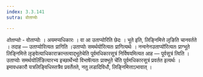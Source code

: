 ```yaml
---
index: 3.3.141
sutra: वोताप्योः

---
```

_वोताप्योः_ - वोताप्योः । अयमप्यधिकारः । वा आ उताप्योरिति छेदः । भूते इति, लिङ्निमित्ते लृङिति चानवर्तते । तदाह — उताप्योरित्यतः प्रागिति ।उताप्योः समर्थयो॑रित्यतः प्रागित्यर्थः । नन्वनेनउताप्यो॑रित्यतः प्राग्भूते लिङ्निमित्ते लृङ्वेत्याधिकाराक्रान्तत्वाद्भूतेचेति पूर्वमधिकारसूत्रं निर्विषयमित्यत आह —  पूर्वसूत्रं त्विति ।उताप्योः समर्थयोर्लि॑ङित्यारभ्य इच्छार्थेभ्यो विभाषे॑त्यतः प्राक्भूते चे॑ति पूर्वमधिकारसूत्रं प्रवर्तत इत्यर्थः । इमावधकारौ यत्रलिङ्विधिस्तत्रैव प्रवर्तेतते, नतु लडादिविधौ, लिङ्निमित्ताऽभावात् ।